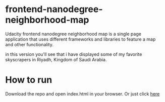 # frontend-nanodegree-neighborhood-map
Udacity frontend nanodegree neighborhood map is a single page application that uses different frameworks and libraries to feature a map and other functionality.

in this version you'll see that i have displayed some of my favorite skyscrapers in Riyadh, Kingdom of Saudi Arabia.
# How to run
  Download the repo and open index.html in your browser.
  Or just click  [here]()
